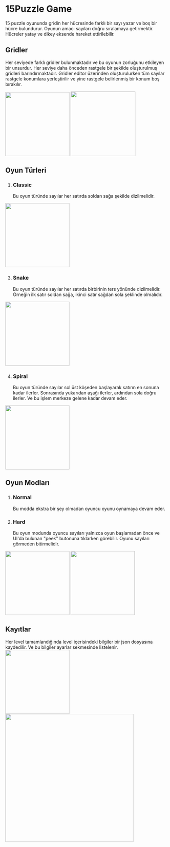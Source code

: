 # 15Puzzle Game
15 puzzle oyununda gridin her hücresinde farklı bir sayı yazar ve boş bir hücre bulundurur. Oyunun amacı sayıları doğru sıralamaya getirmektir. Hücreler yatay ve dikey eksende hareket ettirilebilir. 

## Gridler
Her seviyede farklı gridler bulunmaktadır ve bu oyunun zorluğunu etkileyen bir unsurdur. Her seviye daha önceden rastgele bir şekilde oluşturulmuş gridleri barındırmaktadır. Gridler editor üzerinden oluşturulurken tüm sayılar rastgele konumlara yerleştirilir ve yine rastgele belirlenmiş bir konum boş bırakılır. 

<img src= "https://github.com/user-attachments/assets/34f1be87-fca3-43d9-8fa7-c41c583f75a6" width = "200px"> 
<img src= "https://github.com/user-attachments/assets/557dff82-b06c-4047-a5ff-ec744a531001" width = "202px"> 


## Oyun Türleri
  1. ### Classic
     Bu oyun türünde sayılar her satırda soldan sağa şekilde dizilmelidir.
<img src= "https://github.com/user-attachments/assets/e5990b36-fef6-4155-817d-b6eb0e16118c" width = "200px">

  3. ### Snake
     Bu oyun türünde sayılar her satırda birbirinin ters yönünde dizilmelidir. Örneğin ilk satır soldan sağa, ikinci satır sağdan sola şeklinde olmalıdır.
<img src= "https://github.com/user-attachments/assets/3313d72d-b79f-4363-90e9-fe49af000943" width = "200px">

  4. ### Spiral
     Bu oyun türünde sayılar sol üst köşeden başlayarak satırın en sonuna kadar ilerler. Sonrasında yukarıdan aşağı ilerler, ardından sola doğru ilerler. Ve bu işlem merkeze gelene kadar devam eder.

<img src= "https://github.com/user-attachments/assets/a293e36d-a152-418b-becb-6ea9a22a41f7" width = "200px"> 

## Oyun Modları
  1. ### Normal
     Bu modda ekstra bir şey olmadan oyuncu oyunu oynamaya devam eder.
  2. ### Hard
     Bu oyun modunda oyuncu sayıları yalnızca oyun başlamadan önce ve UI'da bulunan "peek" butonuna tıklarken görebilir. Oyunu sayıları görmeden bitirmelidir.

<img src= "https://github.com/user-attachments/assets/1627ce7b-0276-4b82-b665-1d76712dfc64" width = "200px">
<img src= "https://github.com/user-attachments/assets/b4015dc0-8c46-4b26-ac31-2d7813fb0565" width="200px">


## Kayıtlar
  Her level tamamlandığında level içerisindeki bilgiler bir json dosyasına kaydedilir. Ve bu bilgiler ayarlar sekmesinde listelenir.
<img src= "https://github.com/user-attachments/assets/a7cb5274-b23f-4799-bb1c-8cea8653491d" width="200px">
<img src= "https://github.com/user-attachments/assets/ea604e8d-318a-42cf-8ad7-e2e720f18e94" width="400px">

  
